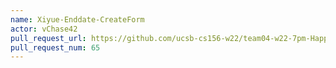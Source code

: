 ```yaml
---
name: Xiyue-Enddate-CreateForm
actor: vChase42
pull_request_url: https://github.com/ucsb-cs156-w22/team04-w22-7pm-HappyCows/pull/65
pull_request_num: 65
---
```

